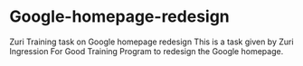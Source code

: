 # Google-homepage-redesign
Zuri Training task on Google homepage redesign
This is a task given by Zuri Ingression For Good Training Program to redesign the Google homepage.
